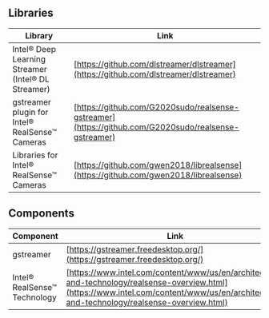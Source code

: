 ## Libraries

| Library                       | Link                                                                                             |
| ----------------------------- | ------------------------------------------------------------------------------------------------ |
| Intel® Deep Learning Streamer (Intel® DL Streamer) | [https://github.com/dlstreamer/dlstreamer](https://github.com/dlstreamer/dlstreamer) |
| gstreamer plugin for Intel® RealSense™ Cameras| [https://github.com/G2020sudo/realsense-gstreamer](https://github.com/G2020sudo/realsense-gstreamer) |
| Libraries for Intel® RealSense™ Cameras | [https://github.com/gwen2018/librealsense](https://github.com/gwen2018/librealsense) |


## Components

| Component                                            | Link                                                                     |
| ---------------------------------------------------- | ------------------------------------------------------------------------ |
| gstreamer | [https://gstreamer.freedesktop.org/](https://gstreamer.freedesktop.org/) |
| Intel® RealSense™ Technology | [https://www.intel.com/content/www/us/en/architecture-and-technology/realsense-overview.html](https://www.intel.com/content/www/us/en/architecture-and-technology/realsense-overview.html) |
